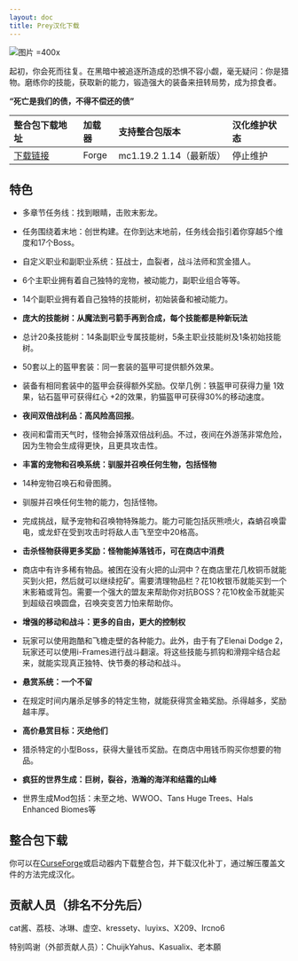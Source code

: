 ```yaml
---
layout: doc
title: Prey汉化下载
---
```


![图片 =400x](https://media.forgecdn.net/attachments/759/889/2023-11-15_22.png)

起初，你会死而往复。在黑暗中被追逐所造成的恐惧不容小觑，毫无疑问：你是猎物。磨练你的技能，获取新的能力，锻造强大的装备来扭转局势，成为掠食者。

**“死亡是我们的债，不得不偿还的债”**

| 整合包下载地址                                                      | 加载器 | 支持整合包版本          | 汉化维护状态 |
| :------------------------------------------------------------------ | :----- | :---------------------- | :----------- |
| [下载链接](https://www.curseforge.com/minecraft/modpacks/prey-beta) | Forge  | mc1.19.2 1.14（最新版） | 停止维护     |

<DownloadLinks :methods="[
  { id: 'quark-lanzou', text: '下载汉化', icon: '/imgs/logo/logo_64.png', lanzouLink: 'https://vmhanhuazu.lanzouy.com/s/prey-vmct', quarkLink: 'https://pan.quark.cn/s/8dbc98d8e0b5' },
  { id: 'bilibili', text: '专栏介绍', icon: '/imgs/svg/bilibili.svg', link: 'https://www.bilibili.com/read/cv28878702/' },
  { id: 'lazy', text: '懒汉下载', icon: '/imgs/lazydl.png', link: 'https://vmhanhuazu.lanzouy.com/s/prey-vmct' }
]" />

## 特色

- 多章节任务线：找到眼睛，击败末影龙。

- 任务围绕着末地：创世构建。在你到达末地前，任务线会指引着你穿越5个维度和17个Boss。

- 自定义职业和副职业系统：狂战士，血裂者，战斗法师和赏金猎人。

- 6个主职业拥有着自己独特的宠物，被动能力，副职业组合等等。

- 14个副职业拥有着自己独特的技能树，初始装备和被动能力。

- **庞大的技能树：从魔法到弓箭手再到合成，每个技能都是种新玩法**

- 总计20条技能树：14条副职业专属技能树，5条主职业技能树及1条初始技能树。

- 50套以上的盔甲套装：同一套装的盔甲可提供额外效果。

- 装备有相同套装中的盔甲会获得额外奖励。仅举几例：铁盔甲可获得力量 1效果，钻石盔甲可获得红心 +2的效果，豹猫盔甲可获得30%的移动速度。

- **夜间双倍战利品：高风险高回报**。

- 夜间和雷雨天气时，怪物会掉落双倍战利品。不过，夜间在外游荡非常危险，因为生物会生成得更快，且更具攻击性。

- **丰富的宠物和召唤系统：驯服并召唤任何生物，包括怪物**

- 14种宠物召唤石和骨图腾。

- 驯服并召唤任何生物的能力，包括怪物。

- 完成挑战，赋予宠物和召唤物特殊能力。能力可能包括灰熊喷火，森蚺召唤雷电，或龙虾在受到攻击时将敌人击飞至空中20格高。

- **击杀怪物获得更多奖励：怪物能掉落钱币，可在商店中消费**

- 商店中有许多稀有物品。被困在没有火把的山洞中？在商店里花几枚铜币就能买到火把，然后就可以继续挖矿。需要清理物品栏？花10枚银币就能买到一个末影箱或背包。需要一个强大的盟友来帮助你对抗BOSS？花10枚金币就能买到超级召唤圆盘，召唤突变苦力怕来帮助你。

- **增强的移动和战斗：更多的自由，更大的控制权**

- 玩家可以使用跑酷和飞檐走壁的各种能力。此外，由于有了Elenai Dodge 2，玩家还可以使用i-Frames进行战斗翻滚。将这些技能与抓钩和滑翔伞结合起来，就能实现真正独特、快节奏的移动和战斗。

- **悬赏系统：一个不留**

- 在规定时间内屠杀足够多的特定生物，就能获得赏金箱奖励。杀得越多，奖励越丰厚。

- **高价悬赏目标：灭绝他们**

- 猎杀特定的小型Boss，获得大量钱币奖励。在商店中用钱币购买你想要的物品。

- **疯狂的世界生成：巨树，裂谷，浩瀚的海洋和结霜的山峰**

- 世界生成Mod包括：未至之地、WWOO、Tans Huge Trees、Hals Enhanced Biomes等

## 整合包下载

你可以在[CurseForge](https://www.curseforge.com/minecraft/modpacks/prey-beta)或启动器内下载整合包，并下载汉化补丁，通过解压覆盖文件的方法完成汉化。

## 贡献人员（排名不分先后）

cat酱、荔枝、冰琳、虚空、kressety、luyixs、X209、Ircno6

特别鸣谢（外部贡献人员）：ChuijkYahus、Kasualix、老本願

<DocSupport />
